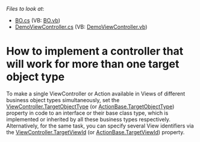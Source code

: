 <!-- default file list -->
*Files to look at*:

* [BO.cs](./CS/WinWebSolution.Module/BO.cs) (VB: [BO.vb](./VB/WinWebSolution.Module/BO.vb))
* [DemoViewController.cs](./CS/WinWebSolution.Module/DemoViewController.cs) (VB: [DemoViewController.vb](./VB/WinWebSolution.Module/DemoViewController.vb))
<!-- default file list end -->
# How to implement a controller that will work for more than one target object type


To make a single ViewController or Action available in Views of different business object types simultaneously, set the [ViewController.TargetObjectType](https://docs.devexpress.com/eXpressAppFramework/DevExpress.ExpressApp.ViewController.TargetObjectType) (or [ActionBase.TargetObjectType](https://docs.devexpress.com/eXpressAppFramework/DevExpress.ExpressApp.Actions.ActionBase.TargetObjectType)) property in code to an interface or their base class type, which is implemented or inherited by all these business types respectively. Alternatively, for the same task, you can specify several View identifiers via the [ViewController.TargetViewId](https://docs.devexpress.com/eXpressAppFramework/DevExpress.ExpressApp.ViewController.TargetViewId)  (or [ActionBase.TargetViewId](https://docs.devexpress.com/eXpressAppFramework/DevExpress.ExpressApp.Actions.ActionBase.TargetViewId)) property.
